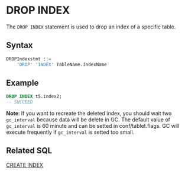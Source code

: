 # DROP INDEX
The `DROP INDEX` statement is used to drop an index of a specific table.

## Syntax

```sql
DROPIndexstmt ::=
    'DROP' 'INDEX' TableName.IndexName
```




## **Example**
```SQL
DROP INDEX t5.index2;
-- SUCCEED
```

**Note**: If you want to recreate the deleted index, you should wait two `gc_interval` because data will be delete in GC. The default value of `gc_interval` is 60 minute and can be setted in conf/tablet.flags. GC will execute frequently if `gc_interval` is setted too small.

## Related SQL

[CREATE INDEX](./CREATE_INDEX_STATEMENT.md)
